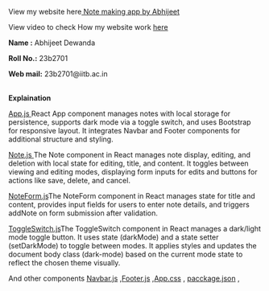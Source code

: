 <p>View my website here<a href ="https://abhi123dev.github.io/LS_web_2/"> Note making app by Abhijeet</a></p>
<p>View video to check How my website work <a href="https://github.com/user-attachments/assets/1bae27b3-7c2e-4d7b-8372-3f013b1eeba5">here</a> </p>
<p><b> Name :</b> Abhijeet Dewanda</p>
<p><b>Roll No.:</b> 23b2701</p>
<p><b>Web mail:</b> 23b2701@iitb.ac.in</p>
<br/>
<div><b>Explaination</b>
<p><a href ="./src/App.js">App.js  </a>  React App component manages notes with local storage for persistence, supports dark mode via a toggle switch, and uses Bootstrap for responsive layout. It integrates Navbar and Footer components for additional structure and styling.</p>
<p><a href="./src/components/Note.js">Note.js </a> The Note component in React manages note display, editing, and deletion with local state for editing, title, and content. It toggles between viewing and editing modes, displaying form inputs for edits and buttons for actions like save, delete, and cancel. </p> 
  <p><a href="./src/components/NoteForm.js">NoteForm.js</a>The NoteForm component in React manages state for title and content, provides input fields for users to enter note details, and triggers addNote on form submission after validation.</p>
  <p><a href="./src/components/ToggleSwitch.js">ToggleSwitch.js</a>The ToggleSwitch component in React manages a dark/light mode toggle button. It uses state (darkMode) and a state setter (setDarkMode) to toggle between modes. It applies styles and updates the document body class (dark-mode) based on the current mode state to reflect the chosen theme visually.</p>
  <p>And other components <a href="./src/components/Navbar.js">Navbar.js</a> ,<a href="./src/components/Footer.js">Footer.js</a> ,<a href="./src/App.css">App.css</a> , <a href="package.json">pacckage.json</a> ,</p>
  
</div>
